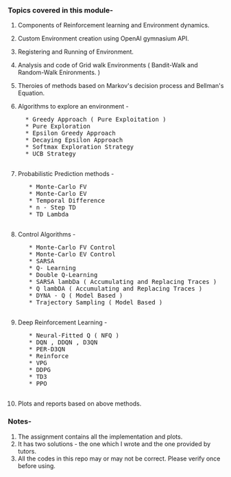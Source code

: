 ### Topics covered in this module-
1. Components of Reinforcement learning and Environment dynamics.
2. Custom Environment creation using OpenAI gymnasium API.
3. Registering and Running of Environment.
4. Analysis and code of Grid walk Environments ( Bandit-Walk and Random-Walk Enironments. )
5. Theroies of methods based on Markov's decision process and Bellman's Equation.
   
6. Algorithms to explore an environment - 
    <pre>
     * Greedy Approach ( Pure Exploitation )
     * Pure Exploration
     * Epsilon Greedy Approach
     * Decaying Epsilon Approach
     * Softmax Exploration Strategy
     * UCB Strategy
    </pre> 
7. Probabilistic  Prediction methods -
     <pre>
      * Monte-Carlo FV
      * Monte-Carlo EV
      * Temporal Difference 
      * n - Step TD
      * TD Lambda 
     </pre>
8. Control Algorithms  -
     <pre>
      * Monte-Carlo FV Control
      * Monte-Carlo EV Control
      * SARSA
      * Q- Learning
      * Double Q-Learning 
      * SARSA lambDa ( Accumulating and Replacing Traces )
      * Q lambDA ( Accumulating and Replacing Traces )
      * DYNA - Q ( Model Based )
      * Trajectory Sampling ( Model Based )
     </pre>     
9. Deep Reinforcement Learning  -
     <pre>
      * Neural-Fitted Q ( NFQ )
      * DQN , DDQN , D3QN
      * PER-D3QN
      * Reinforce
      * VPG
      * DDPG
      * TD3
      * PPO
     </pre>     
9. Plots and reports based on above methods.

### Notes-
1. The assignment contains all the implementation and plots. 
2. It has two solutions - the one which I wrote and the one provided by tutors.
3. All the codes in this repo may or may not be correct. Please verify once before using.
